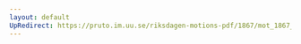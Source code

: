 ```yaml
---
layout: default
UpRedirect: https://pruto.im.uu.se/riksdagen-motions-pdf/1867/mot_1867__ak__191.pdf
---
```

